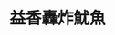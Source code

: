 ---
title: "益香轟炸魷魚"
description: "益香轟炸魷魚"
layout: shop
keywords:
  - 美食競賽
  - 台灣美食
  - 美食精選
datePublished: "2025-06-30"
dateModified: "2025-07-05"
city: "台中市"
district: "北區"
address: "台中市北區一中街43號"
phone: ""
geo: "24.148967855271774, 120.68493632362058"
google_map: "https://maps.app.goo.gl/Uu6vQAToKHgMJorYA"
footinder: "https://footinder.com.tw/%E5%8F%B0%E4%B8%AD%E5%B8%82%E5%8C%97%E5%8D%80/362083/"
official: ""
award:
  - name: "夜市王"
    year: "2024"
    entries:
      - nightMarket: "一中街夜市"
        food_type: "海鮮"
        rank: "第四名"

---